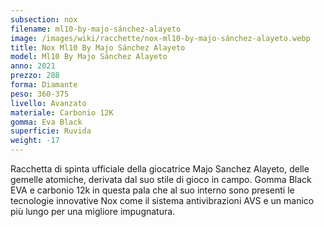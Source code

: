 ```yaml
---
subsection: nox
filename: ml10-by-majo-sánchez-alayeto
image: /images/wiki/racchette/nox-ml10-by-majo-sánchez-alayeto.webp
title: Nox Ml10 By Majo Sánchez Alayeto
model: Ml10 By Majo Sánchez Alayeto
anno: 2021
prezzo: 288
forma: Diamante
peso: 360-375
livello: Avanzato
materiale: Carbonio 12K
gomma: Eva Black
superficie: Ruvida
weight: -17
---
```

Racchetta di spinta ufficiale della giocatrice Majo Sanchez Alayeto, delle gemelle atomiche, derivata dal suo stile di gioco in campo. Gomma Black EVA e carbonio 12k in questa pala che al suo interno sono presenti le tecnologie innovative Nox come il sistema antivibrazioni AVS e un manico più lungo per una migliore impugnatura.